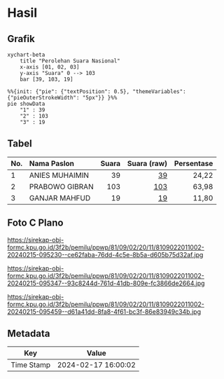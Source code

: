 # Hasil

## Grafik

```mermaid
xychart-beta
    title "Perolehan Suara Nasional"
    x-axis [01, 02, 03]
    y-axis "Suara" 0 --> 103
    bar [39, 103, 19]
```

```mermaid
%%{init: {"pie": {"textPosition": 0.5}, "themeVariables": {"pieOuterStrokeWidth": "5px"}} }%%
pie showData
    "1" : 39
    "2" : 103
    "3" : 19
```

## Tabel

| No. | Nama Paslon    | Suara | Suara (raw) | Persentase |
|:--- |:-------------- | -----:| -----------:| ----------:|
| 1   | ANIES MUHAIMIN | 39    | [39][p-1]   | 24,22      |
| 2   | PRABOWO GIBRAN | 103   | [103][p-2]  | 63,98      |
| 3   | GANJAR MAHFUD  | 19    | [19][p-3]   | 11,80      |


[p-1]: https://github.com/gigit-pemilu/pemilu-2024/blob/main/pilpres/hitung-suara/sub/81-maluku/sub/09-buru-selatan/sub/02-waesama/sub/2011-batu-kasa/sub/002-tps/sub/paslon-1.txt
[p-2]: https://github.com/gigit-pemilu/pemilu-2024/blob/main/pilpres/hitung-suara/sub/81-maluku/sub/09-buru-selatan/sub/02-waesama/sub/2011-batu-kasa/sub/002-tps/sub/paslon-2.txt
[p-3]: https://github.com/gigit-pemilu/pemilu-2024/blob/main/pilpres/hitung-suara/sub/81-maluku/sub/09-buru-selatan/sub/02-waesama/sub/2011-batu-kasa/sub/002-tps/sub/paslon-3.txt

## Foto C Plano

https://sirekap-obj-formc.kpu.go.id/3f2b/pemilu/ppwp/81/09/02/20/11/8109022011002-20240215-095230--ce62faba-76dd-4c5e-8b5a-d605b75d32af.jpg

https://sirekap-obj-formc.kpu.go.id/3f2b/pemilu/ppwp/81/09/02/20/11/8109022011002-20240215-095347--93c8244d-761d-41db-809e-fc3866de2664.jpg

https://sirekap-obj-formc.kpu.go.id/3f2b/pemilu/ppwp/81/09/02/20/11/8109022011002-20240215-095459--d61a41dd-8fa8-4f61-bc3f-86e83949c34b.jpg


## Metadata

| Key        | Value               |
| ---------- | ------------------- |
| Time Stamp | 2024-02-17 16:00:02 |



